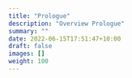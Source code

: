 ```yaml
---
title: "Prologue"
description: "Overview Prologue"
summary: ""
date: 2022-06-15T17:51:47+10:00
draft: false
images: []
weight: 100
---
```


